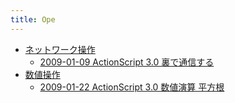 ```yaml
---
title: Ope
---
```



- [ネットワーク操作](./ネットワーク操作/index.md)
    - [2009-01-09 ActionScript 3.0 裏で通信する](./../../../../../d/2009/01/09/ActionScript_3.0_裏で通信する.md)
- [数値操作](./数値操作/index.md)
    - [2009-01-22 ActionScript 3.0 数値演算 平方根](./../../../../../d/2009/01/22/ActionScript_3.0_数値演算_平方根.md)




